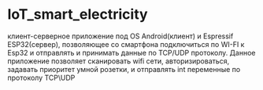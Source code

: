 # IoT_smart_electricity
клиент-серверное приложение под OS Android(клиент) и Espressif ESP32(сервер), позволяющее со смартфона подключиться по WI-FI к Esp32 и отправлять и принимать данные по TCP/UDP протоколу.
Данное приложение позволяет сканировать wifi сети, авторизироваться, задавать приоритет умной розетки, и отправлять int переменные по протоколу TCP\UDP

